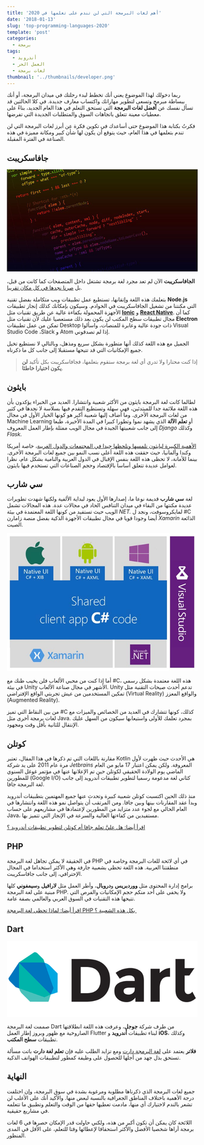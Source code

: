 ```yaml
---
title: 'أهم لغات البرمجة التي لن تندم على تعلمها في 2020'
date: '2018-01-13'
slug: 'top-programming-languages-2020'
template: 'post'
categories:
  - برمجة
tags:
  - أندرويد
  - العمل الحر
  - لغات برمجة
thumbnail: '../thumbnails/developer.png'
---
```


ربما دخولك لهذا الموضوع يعني أنك تخطط لبدء رحلتك في ميدان البرمجة، أو أنك ببساطة مبرمج وتسعى لتطوير مهاراتك واكتساب معارف جديدة. في كلا الحالتين قد تسأل نفسك عن **أفضل لغات البرمجة** التي تستحق التعلم في هذا العام الجديد، بناءً على معطيات معينة تتعلق باتجاهات السوق والمتطلبات الجديدة التي تفرضها.

فكرتُ بكتابة هذا الموضوع حتى أساعدك في تكوين فكرة عن أبرز لغات البرمجة التي لن تندم بتعلمها في هذا العام، حيث يتوقع أن يكون لها شأن كبير ومكانة مميزة في هذه الصناعة في الفترة المقبلة.

## جافاسكريبت

[![جافاسكريبت](../images/javascript.jpg)](../images/javascript.jpg)

**الجافاسكريبت** الآن لم تعد مجرد لغة برمجة تشتغل داخل المتصفحات كما كانت من قبل، بل [صرنا نجدها في كل مكان تقريبا](https://www.tutomena.com/web-development/javascript/javascript-dominance/).

بتعلمك هذه اللغة وإتقانها، تستطيع عمل تطبيقات ويب متكاملة بفضل تقنية **Node.js** التي مكنتنا من تشغيل الجافاسكريبت في الخوادم. وسيكون بإمكانك كذلك إنجاز تطبيقات الأجهزة المحمولة بكفاءة عالية عن طريق تقنيات مثل [**Ionic**](https://www.tutomena.com/web-development/javascript/introduction-to-ionic2/) و [**React Native**](https://www.tutomena.com/web-development/javascript/%d9%85%d9%82%d8%af%d9%85%d8%a9-%d8%b9%d9%86-react-native/). كما أن مجال تطبيقات سطح المكتب لن يكون بعد ذلك مستعصيا عليك لأن تقنيات مثل **Electron** تمكن من عمل تطبيقات Desktop ذات جودة عالية وعابرة للمنصات، واسألوا Visual Studio Code ،Slack و Atom إذا لم تصدقوني.

الجميل مع هذه اللغة كذلك أنها متطورة بشكل سريع ومذهل، وبالتالي لا نستطيع تخيل جميع الإمكانيات التي قد تتيحها مستقبلا إلى جانب كل ما ذكرناه.

> إذا كنت محتارا ولا تدري أي لغة برمجة ستقوم بتعلمها، فجافاسكريبت بكل تأكيد **لن يكون اختيارا خاطئا**.

## بايثون

لطالما كانت لغة البرمجة بايثون من الأكثر شعبية وانتشارا. العديد من الخبراء يؤكدون بأن هذه اللغة ملائمة جدا للمبتدئين، فهي سهلة وتستطيع التقدم فيها بسلاسة لا نجدها في كثير من لغات البرمجة الأخرى. وما أضاف إليها شعبية أكبر هو كونها الخيار الأول في مجال Machine Learning أو **تعلم الآلة** الذي يشهد نموا وتطورا كبيرا في المدة الأخيرة، طبعا إلى جانب شعبيتها الجيدة في مجال الويب ممثلة بإطار العمل المعروف _Django_ وكذلك _Flask_.

[الأهمية الكبيرة لبايثون نلمسها ونلحظها جيدا في المجتمعات والدول الغربية](https://www.tutomena.com/web-development/growth-python-programming-language/)، خاصة أمريكا وكندا وألمانيا، حيث حققت هذه اللغة أعلى نسب النمو بين جميع لغات البرمجة الأخرى. بينما للأمانة، لا تحظى هذه اللغة بنفس الإقبال في الدول العربية والنامية بشكل عام، نظرا لعوامل عديدة تتعلق أساسا بالإقتصاد وحجم الصناعات التي تستخدم فيها بايثون.

## سي شارب

لغة **سي شارب** قديمة نوعا ما، إصدارها الأول يعود لبداية الألفية ولكنها شهدت تطويرات عديدة مكنتها من البقاء في ميدان التنافس الحاد في مجالات عدة. هذه المجالات تشمل الويب حيث تستفيد من كونها اللغة المعتمدة في بيئة _NET._ لمايكروسوفت، ونجد ل #C أيضا وجودا قويا في مجال تطبيقات الأجهزة الذكية بفضل منصة زامارن _Xamarin_ الذائعة الصيت.

[![سي شارب ـ تطبيقات الهواتف الذكية](../images/csharp-native-apps.jpg)](../images/csharp-native-apps.jpg)

أما إذا كنت من محبي الألعاب فلن يخيب ظنك مع #C، هذه اللغة معتمدة بشكل رسمي في بيئة Unity الأشهر في مجال صناعة الألعاب. Unity تدعم أحدث صيحات التقنية مثل تمكين المستخدمين من عيش تجربتي الواقع الإفتراضي (Virtual Reality) والواقع المعزز (Augmented Reality).

من بين النقاط التي تميز #C كذلك، كونها تتشارك في العديد من الخصائص والميزات مع لغات برمجة أخرى مثل Java. بمجرد تعلمك للأولى واستيعابها سيكون من السهل عليك الإنتقال للثانية بأقل وقت ومجهود.

## كوتلن

مقارنة باللغات التي تم ذكرها في هذا المقال، تعتبر Kotlin هي الأحدث حيث ظهرت لأول مرة عام 2011 على يد شركة _Jetbrains_ المعروفة. ولكن يمكن اعتبار 17 مايو من العام الماضي يوم الولادة الحقيقي لكوتلن حين تم الإعلانها عنها في مؤتمر غوغل السنوي للمطورين (Google I/O) كثاني لغة مدعومة رسميا لتطوير تطبيقات أندرويد إلى جانب لغة البرمجة جافا.

منذ ذلك الحين اكتسبت كوتلن شعبية كبيرة وتحدث عنها جميع المهتمين بتطبيقات أندرويد وبدأ عقد المقارنات بينها وبين جافا. ومن المرتقب أن يتواصل نمو هذه اللغة وانتشارها في العام الحالي مع لجوء عدد متزايد من المطورين لإعتمادها في مشاريعهم على حساب Java، مستفيدين من كفاءتها العالية والسرعة في الإنجاز التي تتميز بها.

[اقرأ أيضا: هل عليَّ تعلم جافا أم كوتلن لتطوير تطبيقات أندرويد ؟](https://www.tutomena.com/web-development/java-or-kotlin-android-development/)

## PHP

في الحقيقة لا يمكن تجاهل لغة البرمجة PHP في أي لائحة للغات البرمجة وخاصة في منطقتنا العربية. هذه اللغة تحظى بشعبية جارفة وهي الأكثر استخداما في المجال الإحترافي، إلى جانب جافاسكريبت.

برامج إدارة المحتوى مثل **ووردبريس** و**دروبال**، وأطر العمل مثل **لارافيل** و**سيمفوني** كلها مبنية على لغة البرمجة PHP. ولا يخفى على أحد منكم حجم الإمكانيات والفرص التي تتيحها هذه التقنيات في السوق العربي والعالمي بصفة عامة.

[اقرأ أيضا: لماذا تحظى لغة البرمجة PHP بكل هذه الشعبية ؟ ](https://www.tutomena.com/web-development/php/why-php-is-so-popular/)

## Dart

![لغة البرمجة Dart](../images/dart-programming-language.png)

صممت لغة البرمجة Dart من طرف شركة **جوجل**، وعرفت هذه اللغة انطلاقتها الصاروخية مع ظهور وبروز إطار العمل Flutter لبناء تطبيقات **أندرويد** و **iOS**، وكذلك تطبيقات **سطح المكتب**.

**فلاتر** يعتمد على [لغة البرمجة دارت](https://dart.dev/) ومع تزايد الطلب عليه فإن **تعلم لغة دارت** باتت مسألة تستحق بذل جهد من أجلها للحصول على وظيفة كمطور لتطبيقات الهواتف الذكية.

## النهاية

جميع لغات البرمجة الذي ذكرناها مطلوبة ومرغوبة بشدة في سوق البرمجة، وإن اختلفت درجة الأهمية باختلاف المناطق الجغرافية بالنسبة لبعض منها. والأكيد أنك على الأغلب لن تشعر بالندم لاختيارك أي منها، مادمت تعطيها حقها من الوقت والتعلم وتطبيق ما تتعلمه في مشاريع حقيقية.

اللائحة كان يمكن أن تكون أكبر من هذه، ولكني حاولت قدر الإمكان حصرها في 6 لغات برمجة أراها شخصيا الأفضل والأكثر استحقاقا لإعطائها وقتا للتعلم، على الأقل في المدى المنظور.
